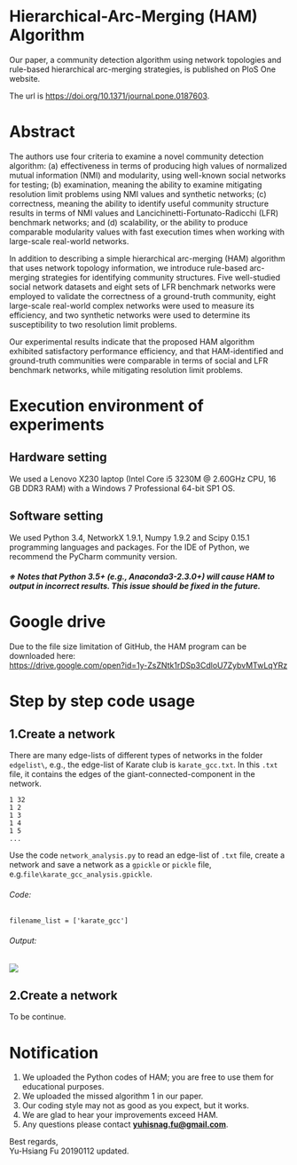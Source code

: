 # **Hierarchical-Arc-Merging (HAM) Algorithm**
Our paper, a community detection algorithm using network topologies and rule-based hierarchical arc-merging strategies,  is published on PloS One website.

The url is https://doi.org/10.1371/journal.pone.0187603.

# **Abstract**
The authors use four criteria to examine a novel community detection algorithm: (a) effectiveness in terms of producing high values of normalized mutual information (NMI) and modularity, using well-known social networks for testing; (b) examination, meaning the ability to examine mitigating resolution limit problems using NMI values and synthetic networks; (c) correctness, meaning the ability to identify useful community structure results in terms of NMI values and Lancichinetti-Fortunato-Radicchi (LFR) benchmark networks; and (d) scalability, or the ability to produce comparable modularity values with fast execution times when working with large-scale real-world networks.

In addition to describing a simple hierarchical arc-merging (HAM) algorithm that uses network topology information, we introduce rule-based arc-merging strategies for identifying community structures. Five well-studied social network datasets and eight sets of LFR benchmark networks were employed to validate the correctness of a ground-truth community, eight large-scale real-world complex networks were used to measure its efficiency, and two synthetic networks were used to determine its susceptibility to two resolution limit problems.

Our experimental results indicate that the proposed HAM algorithm exhibited satisfactory performance efficiency, and that HAM-identified and ground-truth communities were comparable in terms of social and LFR benchmark networks, while mitigating resolution limit problems.

# **Execution environment of experiments**
## **Hardware setting**
We used a Lenovo X230 laptop (Intel Core i5 3230M @ 2.60GHz CPU, 16 GB DDR3 RAM) with a Windows 7 Professional 64-bit SP1 OS.

## **Software setting**
We used Python 3.4, NetworkX 1.9.1, Numpy 1.9.2 and Scipy 0.15.1 programming languages and packages. For the IDE of Python, we recommend the PyCharm community version.
###### **※ Notes that Python 3.5+ (e.g., Anaconda3-2.3.0+) will cause HAM to output in incorrect results. This issue should be fixed in the future.**

# **Google drive**
Due to the file size limitation of GitHub, the HAM program can be downloaded here: <br />
https://drive.google.com/open?id=1y-ZsZNtk1rDSp3CdloU7ZybvMTwLqYRz

# **Step by step code usage**
## 1.Create a network
There are many edge-lists of different types of networks in the folder `edgelist\`, e.g., the edge-list of Karate club is `karate_gcc.txt`. In this `.txt` file, it contains the edges of the giant-connected-component in the network.

    1 32
    1 2
    1 3
    1 4
    1 5
    ...

Use the code `network_analysis.py` to read an edge-list of `.txt` file, create a network and save a network as a `gpickle` or `pickle` file, e.g.`file\karate_gcc_analysis.gpickle`.

###### Code:

    filename_list = ['karate_gcc']
    
###### Output:
![](https://drive.google.com/uc?export=view&id=1uuRYlif4uSVVzh4AtmBt5p7-kjzgUHcz)

## 2.Create a network
To be continue.

# **Notification**
1. We uploaded the Python codes of HAM; you are free to use them for educational purposes.
2. We uploaded the missed algorithm 1 in our paper.
3. Our coding style may not as good as you expect, but it works.
4. We are glad to hear your improvements exceed HAM.
5. Any questions please contact **yuhisnag.fu@gmail.com**.

Best regards, </br>
Yu-Hsiang Fu 20190112 updated.
